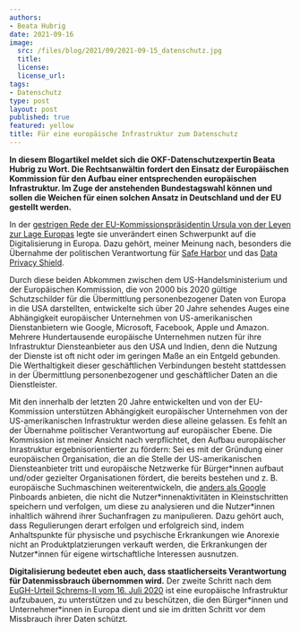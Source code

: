 ```yaml
---
authors:
- Beata Hubrig
date: 2021-09-16
image:
  src: /files/blog/2021/09/2021-09-15_datenschutz.jpg
  title:
  license: 
  license_url: 
tags:
- Datenschutz
type: post
layout: post
published: true
featured: yellow
title: Für eine europäische Infrastruktur zum Datenschutz
---
```


**In diesem Blogartikel meldet sich die OKF-Datenschutzexpertin Beata Hubrig zu Wort. 
Die Rechtsanwältin fordert den Einsatz der Europäischen Kommission für den Aufbau einer entsprechenden europäischen Infrastruktur. 
Im Zuge der anstehenden Bundestagswahl können und sollen die Weichen für einen solchen Ansatz in Deutschland und der EU gestellt werden.**

In der [gestrigen Rede der EU-Kommissionspräsidentin Ursula von der Leyen zur Lage Europas](https://ec.europa.eu/info/strategy/strategic-planning/state-union-addresses/state-union-2021_de) legte sie unverändert einen Schwerpunkt auf die Digitalisierung in Europa. 
Dazu gehört, meiner Meinung nach, besonders die Übernahme der politischen Verantwortung für [Safe Harbor](https://ec.europa.eu/transparency/documents-register/detail?ref=COM(2013)846&lang=de) und das [Data Privacy Shield](https://ec.europa.eu/info/law/law-topic/data-protection/international-dimension-data-protection/eu-us-data-transfers_de).

Durch diese beiden Abkommen zwischen dem US-Handelsministerium und der Europäischen Kommission, die von 2000 bis 2020 gültige Schutzschilder für die Übermittlung personenbezogener Daten von Europa in die USA darstellten, entwickelte sich über 20 Jahre sehendes Auges eine Abhängigkeit europäischer Unternehmen von US-amerikanischen Dienstanbietern wie Google, Microsoft, Facebook, Apple und Amazon. 
Mehrere Hundertausende europäische Unternehmen nutzen für ihre Infrastruktur Diensteanbieter aus den USA und Indien, denn die Nutzung der Dienste ist oft nicht oder im geringen Maße an ein Entgeld gebunden. 
Die Werthaltigkeit dieser geschäftlichen Verbindungen besteht stattdessen in der Übermittlung personenbezogener und geschäftlicher Daten an die Dienstleister. 

Mit den innerhalb der letzten 20 Jahre entwickelten und von der EU-Kommission unterstützen Abhängigkeit europäischer Unternehmen von der US-amerikanischen Infrastruktur werden diese alleine gelassen. 
Es fehlt an der Übernahme politischer Verantwortung auf europäischer Ebene. 
Die Kommission ist meiner Ansicht nach verpflichtet, den Aufbau europäischer Inrastruktur ergebnisorientierter zu fördern: Sei es mit der Gründung einer europäischen Organisation, die an die Stelle der US-amerikanischen Diensteanbieter tritt und europäische Netzwerke für Bürger\*innen aufbaut und/oder gezielter Organisationen fördert, die bereits bestehen und z. B. europäische Suchmaschinen weiterentwickeln, die [anders als Google](https://www.verbraucherzentrale.de/wissen/digitale-welt/datenschutz/suchmaschinen-sicher-nutzen-11914) Pinboards anbieten, die nicht die Nutzer\*innenaktivitäten in Kleinstschritten speichern und verfolgen, um diese zu analysieren und die Nutzer\*innen inhaltlich während ihrer Suchanfragen zu manipulieren. 
Dazu gehört auch, dass Regulierungen derart erfolgen und erfolgreich sind, indem Anhaltspunkte für physische und psychische Erkrankungen wie Anorexie nicht an Produktplatzierungen verkauft werden, die Erkrankungen der Nutzer\*innen für eigene wirtschaftliche Interessen ausnutzen. 

**Digitalisierung bedeutet eben auch, dass staatlicherseits Verantwortung für Datenmissbrauch übernommen wird.** 
Der zweite Schritt nach dem [EuGH-Urteil Schrems-II vom 16. Juli 2020](https://www.bfdi.bund.de/SharedDocs/Downloads/DE/EU_UN/Kernaussagen-Schrems-II.pdf?__blob=publicationFile&v=4) ist eine europäische Infrastruktur aufzubauen, zu unterstützen und zu beschützen, die den Bürger\*innen und Unternehmer\*innen in Europa dient und sie im dritten Schritt vor dem Missbrauch ihrer Daten schützt.
